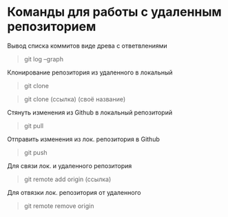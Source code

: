 # Команды для работы с удаленным репозиторием

Вывод списка коммитов виде древа с ответвлениями
>git log –graph

Клонирование репозитория из удаленного в локальный
>git clone

>git clone (ссылка) (своё название)

Стянуть изменения из Github в локальный репозиторий
>git pull

Отправить изменения из лок. репозитория в Github
>git push

Для связи лок. и удаленного репозитория
>git remote add origin (ссылка)

Для отвязки лок. репозитория от удаленного
>git remote remove origin